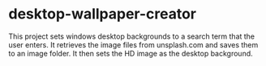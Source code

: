 # desktop-wallpaper-creator

This project sets windows desktop backgrounds to a search term that the user enters. It retrieves the image files from unsplash.com and saves them to an image folder. It then sets the HD image as the desktop background.

